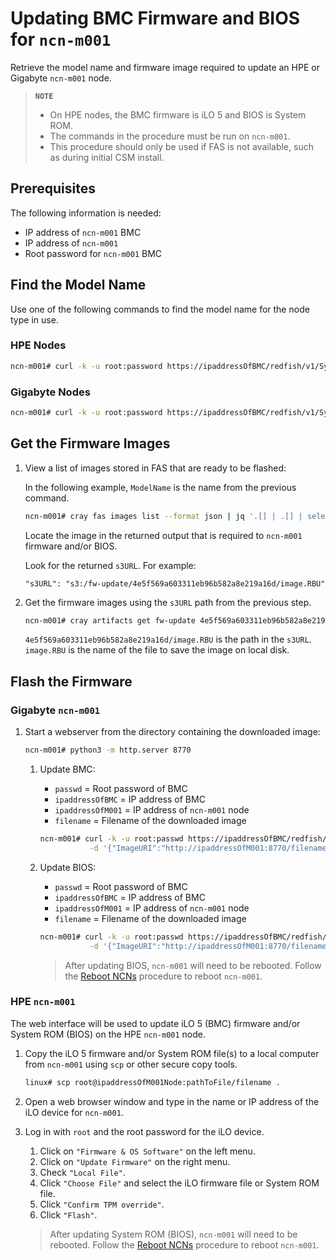 # Updating BMC Firmware and BIOS for `ncn-m001`

Retrieve the model name and firmware image required to update an HPE or Gigabyte `ncn-m001` node.

> **`NOTE`**
>
> - On HPE nodes, the BMC firmware is iLO 5 and BIOS is System ROM.
> - The commands in the procedure must be run on `ncn-m001`.
> - This procedure should only be used if FAS is not available, such as during initial CSM install.

## Prerequisites

The following information is needed:

* IP address of `ncn-m001` BMC
* IP address of `ncn-m001`
* Root password for `ncn-m001` BMC

## Find the Model Name

Use one of the following commands to find the model name for the node type in use.

### HPE Nodes

  ```bash
  ncn-m001# curl -k -u root:password https://ipaddressOfBMC/redfish/v1/Systems/1 | jq .Model
  ```

### Gigabyte Nodes

  ```bash
  ncn-m001# curl -k -u root:password https://ipaddressOfBMC/redfish/v1/Systems/Self | jq .Model
  ```

## Get the Firmware Images

1. View a list of images stored in FAS that are ready to be flashed:

    In the following example, `ModelName` is the name from the previous command.

    ```bash
    ncn-m001# cray fas images list --format json | jq '.[] | .[] | select(.models | index("ModelName"))'
    ```

    Locate the image in the returned output that is required to `ncn-m001` firmware and/or BIOS.

    Look for the returned `s3URL`. For example:

    `"s3URL": "s3:/fw-update/4e5f569a603311eb96b582a8e219a16d/image.RBU"`

1. Get the firmware images using the `s3URL` path from the previous step.

    ```bash
    ncn-m001# cray artifacts get fw-update 4e5f569a603311eb96b582a8e219a16d/image.RBU image.RBU
    ```

    `4e5f569a603311eb96b582a8e219a16d/image.RBU` is the path in the `s3URL`.
    `image.RBU` is the name of the file to save the image on local disk.

## Flash the Firmware

### Gigabyte `ncn-m001`

1. Start a webserver from the directory containing the downloaded image:

    ```bash
    ncn-m001# python3 -m http.server 8770
    ```

    1. Update BMC:

       - `passwd` = Root password of BMC
       - `ipaddressOfBMC` = IP address of BMC
       - `ipaddressOfM001` = IP address of `ncn-m001` node
       - `filename` = Filename of the downloaded image

       ```bash
       ncn-m001# curl -k -u root:passwd https://ipaddressOfBMC/redfish/v1/UpdateService/Actions/SimpleUpdate -H 'Content-Type: application/json' \
                  -d '{"ImageURI":"http://ipaddressOfM001:8770/filename", "TransferProtocol":"HTTP", "UpdateComponent":"BMC"}'
       ```

    2. Update BIOS:

       - `passwd` = Root password of BMC
       - `ipaddressOfBMC` = IP address of BMC
       - `ipaddressOfM001` = IP address of `ncn-m001` node
       - `filename` = Filename of the downloaded image

       ```bash
       ncn-m001# curl -k -u root:passwd https://ipaddressOfBMC/redfish/v1/UpdateService/Actions/SimpleUpdate -H 'Content-Type: application/json' \
                  -d '{"ImageURI":"http://ipaddressOfM001:8770/filename", "TransferProtocol":"HTTP", "UpdateComponent":"BIOS"}'
       ```

       > After updating BIOS, `ncn-m001` will need to be rebooted. Follow the [Reboot NCNs](../node_management/Reboot_NCNs.md) procedure to reboot `ncn-m001`.

### HPE `ncn-m001`

The web interface will be used to update iLO 5 (BMC) firmware and/or System ROM (BIOS) on the HPE `ncn-m001` node.

1. Copy the iLO 5 firmware and/or System ROM file(s) to a local computer from `ncn-m001` using `scp` or other secure copy tools.

    ```bash
    linux# scp root@ipaddressOfM001Node:pathToFile/filename .
    ```

1. Open a web browser window and type in the name or IP address of the iLO device for `ncn-m001`.

1. Log in with `root` and the root password for the iLO device.

    1. Click on `"Firmware & OS Software"` on the left menu.
    1. Click on `"Update Firmware"` on the right menu.
    1. Check `"Local File"`.
    1. Click `"Choose File"` and select the iLO firmware file or System ROM file.
    1. Click `"Confirm TPM override"`.
    1. Click `"Flash"`.

    > After updating System ROM (BIOS), `ncn-m001` will need to be rebooted. Follow the [Reboot NCNs](../node_management/Reboot_NCNs.md) procedure to reboot `ncn-m001`.
